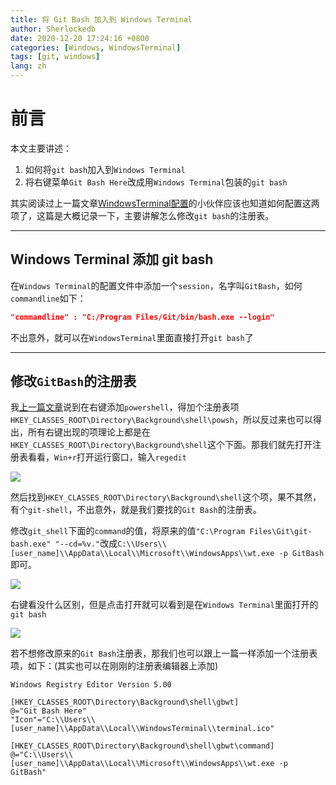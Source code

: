 ```yaml
---
title: 将 Git Bash 加入到 Windows Terminal
author: Sherlockedb
date: 2020-12-20 17:24:16 +0800
categories: [Windows, WindowsTerminal]
tags: [git, windows]
lang: zh
---
```



# 前言
本文主要讲述：
1. 如何将`git bash`加入到`Windows Terminal`
2. 将右键菜单`Git Bash Here`改成用`Windows Terminal`包装的`git bash`

其实阅读过上一篇文章[WindowsTerminal配置](../windows-terminal-configuration)的小伙伴应该也知道如何配置这两项了，这篇是大概记录一下，主要讲解怎么修改`git bash`的注册表。

---

## Windows Terminal 添加 git bash
在`Windows Terminal`的配置文件中添加一个`session`，名字叫`GitBash`，如何`commandline`如下：
```json
"commandline" : "C:/Program Files/Git/bin/bash.exe --login"
```
不出意外，就可以在`WindowsTerminal`里面直接打开`git bash`了

---

## 修改`GitBash`的注册表
我[上一篇文章](../windows-terminal-configuration)说到在右键添加`powershell`，得加个注册表项`HKEY_CLASSES_ROOT\Directory\Background\shell\powsh`，所以反过来也可以得出，所有右键出现的项理论上都是在`HKEY_CLASSES_ROOT\Directory\Background\shell`这个下面。那我们就先打开注册表看看，`Win+r`打开运行窗口，输入`regedit`

![](https://raw.githubusercontent.com/Sherlockedb/github.page/gh-pages/blog/20201218162917.png)

然后找到`HKEY_CLASSES_ROOT\Directory\Background\shell`这个项，果不其然，有个`git-shell`，不出意外，就是我们要找的`Git Bash`的注册表。

修改`git_shell`下面的`command`的值，将原来的值`"C:\Program Files\Git\git-bash.exe" "--cd=%v."`改成`C:\\Users\\[user_name]\\AppData\\Local\\Microsoft\\WindowsApps\\wt.exe -p GitBash`即可。

![](https://raw.githubusercontent.com/Sherlockedb/github.page/gh-pages/blog/20201218162850.png)

右键看没什么区别，但是点击打开就可以看到是在`Windows Terminal`里面打开的`git bash`

![](https://raw.githubusercontent.com/Sherlockedb/github.page/gh-pages/blog/20201218162654.png)

若不想修改原来的`Git Bash`注册表，那我们也可以跟上一篇一样添加一个注册表项，如下：(其实也可以在刚刚的注册表编辑器上添加)

```reg
Windows Registry Editor Version 5.00

[HKEY_CLASSES_ROOT\Directory\Background\shell\gbwt]
@="Git Bash Here"
"Icon"="C:\\Users\\[user_name]\\AppData\\Local\\WindowsTerminal\\terminal.ico"

[HKEY_CLASSES_ROOT\Directory\Background\shell\gbwt\command]
@="C:\\Users\\[user_name]\\AppData\\Local\\Microsoft\\WindowsApps\\wt.exe -p GitBash"
```
